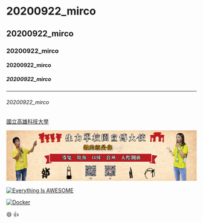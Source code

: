 # 20200922_mirco
## 20200922_mirco
###  20200922_mirco
#### 20200922_mirco
#####  20200922_mirco
---------
######  20200922_mirco

[國立高雄科技大學](https://www.nkust.edu.tw/)

![NKUST](school.jpg "活力圖檔")

[![Everything Is AWESOME](https://img.youtube.com/vi/StTqXEQ2l-Y/0.jpg)](https://www.youtube.com/watch?v=StTqXEQ2l-Y "Everything Is AWESOME")

[![Docker](https://img.youtube.com/vi/pa1Zao1Hy2c/0.jpg)](https://www.youtube.com/watch?v=pa1Zao1Hy2c "It's Docker")

:smile:
:+1:
